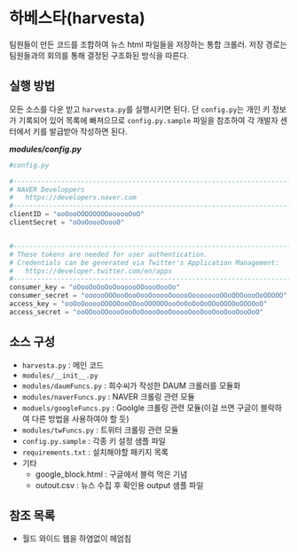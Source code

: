 # 하베스타(harvesta)

팀원들이 만든 코드를 조합하여 뉴스 html 파일들을  저장하는 통합 크롤러. 저장 경로는 팀원들과의 회의를 통해 결정된 구조화된  방식을 따른다.

## 실행 방법

모든 소스를 다운 받고 `harvesta.py`를 실행시키면 된다. 단 `config.py`는 개인 키 정보가 기록되어 있어 목록에 빠져으므로 `config.py.sample` 파일을 참조하여 각 개발자 센터에서 키를 발급받아 작성하면 된다.

***modules/config.py***

```python
#config.py

#--------------------------------------------------------------------------------
# NAVER Developpers
#   https://developers.naver.com
#--------------------------------------------------------------------------------
clientID = "ooOooOOOOOOOOoooooOoO"
clientSecret = "oOoOoooOoooO"


#--------------------------------------------------------------------------------
# These tokens are needed for user authentication.
# Credentials can be generated via Twitter's Application Management:
#	https://developer.twitter.com/en/apps
#--------------------------------------------------------------------------------
consumer_key = "oOooOoOoOoOoooooOOoooOooOo"
consumer_secret = "oooooOOOooOooOooOooooOooooOoooooooOOoOOOoooOoOOOOO"
access_key = "ooOoOooooOOOOOooOOooOOOOOOooOoOoOoOoOOoOOOOoOOOOoO"
access_secret = "ooOOooOOoooOooOoOoooOooOooooOooOooOooOooOooOoO"

```

## 소스 구성

- `harvesta.py` : 메인 코드
- `modules/__init__.py`
- ```modules/daumFuncs.py``` : 희수씨가 작성한 DAUM 크롤러를 모듈화
- `modules/naverFuncs.py` : NAVER 크롤링 관련 모듈
- `moduels/googleFuncs.py` : Goolgle 크롤링 관련 모듈(이걸 쓰면 구글이 블락하여 다른 방법을 사용하여야 할 듯)
- `modules/twFuncs.py` : 트위터 크롤링 관련 모듈
- `config.py.sample` : 각종 키 설정 샘플 파일
- `requirements.txt` : 설치해야할 패키지 목록
- 기타
  - google_block.html : 구글에서 블럭 먹은 기념
  - outout.csv : 뉴스 수집 후 확인용 output 샘플 파일

## 참조 목록

- 월드 와이드 웹을 하염없이 헤엄침

